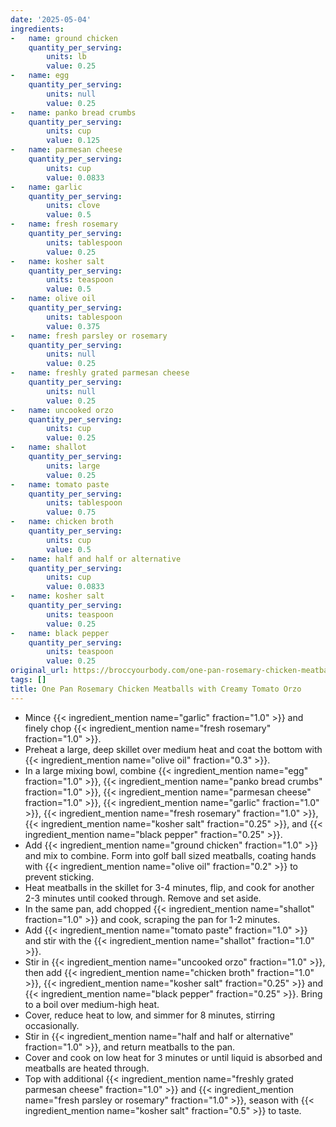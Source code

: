 ```yaml
---
date: '2025-05-04'
ingredients:
-   name: ground chicken
    quantity_per_serving:
        units: lb
        value: 0.25
-   name: egg
    quantity_per_serving:
        units: null
        value: 0.25
-   name: panko bread crumbs
    quantity_per_serving:
        units: cup
        value: 0.125
-   name: parmesan cheese
    quantity_per_serving:
        units: cup
        value: 0.0833
-   name: garlic
    quantity_per_serving:
        units: clove
        value: 0.5
-   name: fresh rosemary
    quantity_per_serving:
        units: tablespoon
        value: 0.25
-   name: kosher salt
    quantity_per_serving:
        units: teaspoon
        value: 0.5
-   name: olive oil
    quantity_per_serving:
        units: tablespoon
        value: 0.375
-   name: fresh parsley or rosemary
    quantity_per_serving:
        units: null
        value: 0.25
-   name: freshly grated parmesan cheese
    quantity_per_serving:
        units: null
        value: 0.25
-   name: uncooked orzo
    quantity_per_serving:
        units: cup
        value: 0.25
-   name: shallot
    quantity_per_serving:
        units: large
        value: 0.25
-   name: tomato paste
    quantity_per_serving:
        units: tablespoon
        value: 0.75
-   name: chicken broth
    quantity_per_serving:
        units: cup
        value: 0.5
-   name: half and half or alternative
    quantity_per_serving:
        units: cup
        value: 0.0833
-   name: kosher salt
    quantity_per_serving:
        units: teaspoon
        value: 0.25
-   name: black pepper
    quantity_per_serving:
        units: teaspoon
        value: 0.25
original_url: https://broccyourbody.com/one-pan-rosemary-chicken-meatballs-with-creamy-tomato-orzo/
tags: []
title: One Pan Rosemary Chicken Meatballs with Creamy Tomato Orzo
---
```


- Mince {{< ingredient_mention name="garlic" fraction="1.0" >}} and finely chop {{< ingredient_mention name="fresh rosemary" fraction="1.0" >}}.
- Preheat a large, deep skillet over medium heat and coat the bottom with {{< ingredient_mention name="olive oil" fraction="0.3" >}}.
- In a large mixing bowl, combine {{< ingredient_mention name="egg" fraction="1.0" >}}, {{< ingredient_mention name="panko bread crumbs" fraction="1.0" >}}, {{< ingredient_mention name="parmesan cheese" fraction="1.0" >}}, {{< ingredient_mention name="garlic" fraction="1.0" >}}, {{< ingredient_mention name="fresh rosemary" fraction="1.0" >}}, {{< ingredient_mention name="kosher salt" fraction="0.25" >}}, and {{< ingredient_mention name="black pepper" fraction="0.25" >}}.
- Add {{< ingredient_mention name="ground chicken" fraction="1.0" >}} and mix to combine. Form into golf ball sized meatballs, coating hands with {{< ingredient_mention name="olive oil" fraction="0.2" >}} to prevent sticking.
- Heat meatballs in the skillet for 3-4 minutes, flip, and cook for another 2-3 minutes until cooked through. Remove and set aside.
- In the same pan, add chopped {{< ingredient_mention name="shallot" fraction="1.0" >}} and cook, scraping the pan for 1-2 minutes.
- Add {{< ingredient_mention name="tomato paste" fraction="1.0" >}} and stir with the {{< ingredient_mention name="shallot" fraction="1.0" >}}.
- Stir in {{< ingredient_mention name="uncooked orzo" fraction="1.0" >}}, then add {{< ingredient_mention name="chicken broth" fraction="1.0" >}}, {{< ingredient_mention name="kosher salt" fraction="0.25" >}} and {{< ingredient_mention name="black pepper" fraction="0.25" >}}. Bring to a boil over medium-high heat.
- Cover, reduce heat to low, and simmer for 8 minutes, stirring occasionally.
- Stir in {{< ingredient_mention name="half and half or alternative" fraction="1.0" >}}, and return meatballs to the pan.
- Cover and cook on low heat for 3 minutes or until liquid is absorbed and meatballs are heated through.
- Top with additional {{< ingredient_mention name="freshly grated parmesan cheese" fraction="1.0" >}} and {{< ingredient_mention name="fresh parsley or rosemary" fraction="1.0" >}}, season with {{< ingredient_mention name="kosher salt" fraction="0.5" >}} to taste.